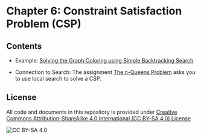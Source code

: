 <!-- #region -->
# Chapter 6: Constraint Satisfaction Problem (CSP)

## Contents

* Example: [Solving the Graph Coloring using Simple Backtracking Search](https://nbviewer.jupyter.org/github/mhahsler/CS7320-AI/blob/master/CSP/CSP_graph_coloring_example.ipynb)

* Connection to Search: The assignment [The n-Queens Problem](https://nbviewer.jupyter.org/github/mhahsler/CS7320-AI/blob/master/Local_Search/n_queens.ipynb) asks you to use local search to solve a CSP.

## License
All code and documents in this repository is provided under [Creative Commons Attribution-ShareAlike 4.0 International (CC BY-SA 4.0) License](https://creativecommons.org/licenses/by-sa/4.0/)

![CC BY-SA 4.0](https://licensebuttons.net/l/by-sa/3.0/88x31.png)
<!-- #endregion -->
